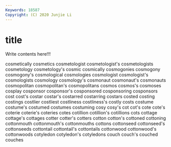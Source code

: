 ```yaml
---
Keywords: 18587
Copyright: (C) 2020 Junjie Li
---
```


# title

Write contents here!!!

cosmetically 
cosmetics 
cosmetologist 
cosmetologist's 
cosmetologists
cosmetology 
cosmetology's 
cosmic 
cosmically 
cosmogonies 
cosmogony 
cosmogony's 
cosmological 
cosmologies 
cosmologist
cosmologist's 
cosmologists 
cosmology 
cosmology's 
cosmonaut 
cosmonaut's 
cosmonauts 
cosmopolitan 
cosmopolitan's 
cosmopolitans
cosmos 
cosmos's 
cosmoses 
cosplay 
cosponsor 
cosponsor's 
cosponsored 
cosponsoring 
cosponsors 
cost
cost's 
costar 
costar's 
costarred 
costarring 
costars 
costed 
costing 
costings 
costlier
costliest 
costliness 
costliness's 
costly 
costs 
costume 
costume's 
costumed 
costumes 
costuming
cosy 
cosy's 
cot 
cot's 
cote 
cote's 
coterie 
coterie's 
coteries 
cotes
cotillion 
cotillion's 
cotillions 
cots 
cottage 
cottage's 
cottages 
cotter 
cotter's 
cotters
cotton 
cotton's 
cottoned 
cottoning 
cottonmouth 
cottonmouth's 
cottonmouths 
cottons 
cottonseed 
cottonseed's
cottonseeds 
cottontail 
cottontail's 
cottontails 
cottonwood 
cottonwood's 
cottonwoods 
cotyledon 
cotyledon's 
cotyledons
couch 
couch's 
couched 
couches 
